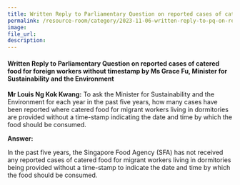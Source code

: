 ```yaml
---
title: Written Reply to Parliamentary Question on reported cases of catered food for foreign workers without timestamp by Ms Grace Fu, Minister for Sustainability and the Environment
permalink: /resource-room/category/2023-11-06-written-reply-to-pq-on-reported-cases-of-catered-food-for-foreign-workers-without-timestamp/
image:
file_url:
description:
---
```

 
#### Written Reply to Parliamentary Question on reported cases of catered food for foreign workers without timestamp by Ms Grace Fu, Minister for Sustainability and the Environment

**Mr Louis Ng Kok Kwang:** To ask the Minister for Sustainability and the Environment for each year in the past five years, how many cases have been reported where catered food for migrant workers living in dormitories are provided without a time-stamp indicating the date and time by which the food should be consumed.

**Answer:**

In the past five years, the Singapore Food Agency (SFA) has not received any reported cases of catered food for migrant workers living in dormitories being provided without a time-stamp to indicate the date and time by which the food should be consumed.
